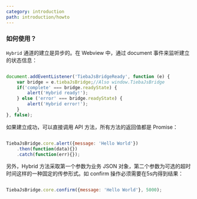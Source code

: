 ```yaml
---
category: introduction
path: introduction/howto
---
```


### 如何使用？

`Hybrid` 通道的建立是异步的。在 Webview 中，通过 document 事件来监听建立的状态信息：

```javascript

document.addEventListener('TiebaJsBridgeReady', function (e) {
    var bridge = e.tiebaJsBridge;//Also window.TiebaJsBridge
    if('complete' === bridge.readyState) {
        alert('Hybrid ready!');
    } else ('error' === bridge.readyState) {
        alert('Hybrid error!');
    }
}, false);

```

如果建立成功，可以直接调用 API 方法，所有方法的返回值都是 Promise：

```javascript

TiebaJsBridge.core.alert({message: 'Hello World'})
    .then(function(data){})
    .catch(function(err){});

```

另外，Hybrid 方法采取第一个参数为业务 JSON 对象，第二个参数为可选的超时时间这样的一种固定的传参形式。如 confirm 操作必须需要在5s内得到结果：

```javascript

TiebaJsBridge.core.confirm({message: 'Hello World'}, 5000);

```
